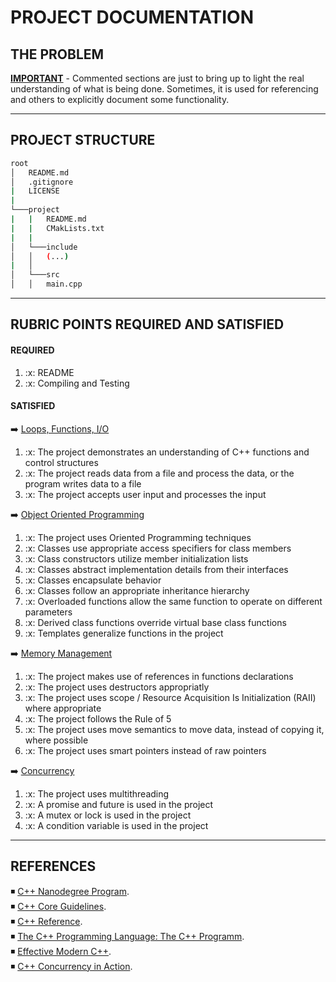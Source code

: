 # PROJECT DOCUMENTATION

## THE PROBLEM

<u>**IMPORTANT**</u> - Commented sections are just to bring up to light the real understanding of what is being done.
Sometimes, it is used for referencing and others to explicitly document some functionality. 

<!-- This project is based in the **Udacity’s Self Driving Car Nanodegree - Vehicle Detection and Tracking using Machine Learning and HOG**. 
In my version, all functionalities are going to be implemented in C++.  -->

<!-- The problem consist in a basic cat detection and tracking. To achieve this result, a dataset with images of cats and dogs were downloaded from *Kaggle* in [here](https://www.kaggle.com/tongpython/cat-and-dog).

The tasks are enumerated below: -->

<!-- <ul>
  <li>Preproccess the dataset</li>
  <ul>
    <li>Implement a Histogram class to operate in a 3 channel image</li>
    <li>Implement a Image Handler class to operate over the images </li>
  </ul>
  <li>Neural network</li>
  <ul>
    <li> Implement a simple neural network know as *logistic regression* for binary classification </li> 
  </ul>
</ul> -->

---

## PROJECT STRUCTURE

```bash
root
│   README.md
│   .gitignore
|   LICENSE
|
└───project
|   |   README.md
|   |   CMakLists.txt
|   | 
│   └───include
│   │   (...)
|   │   
│   └───src
│   │   main.cpp

```

<!-- ℹ️ Classes Information:
<ul>
  <li></li>
</ul> -->

---

## RUBRIC POINTS REQUIRED AND SATISFIED

#### REQUIRED

<!-- :heavy_check_mark: -->

<ol> 
  <li>:x: README</li>
  <li>:x: Compiling and Testing</li>
</ol>

#### SATISFIED

:arrow_right: <u>Loops, Functions, I/O</u>
<ol> 
  <li>:x: The project demonstrates an understanding of C++ functions and control structures</li>
  <li>:x: The project reads data from a file and process the data, or the program writes data to a file</li>
  <li>:x: The project accepts user input and processes the input</li>
</ol>

:arrow_right: <u>Object Oriented Programming</u>
<ol> 
  <li>:x: The project uses Oriented Programming techniques</li>
  <li>:x: Classes use appropriate access specifiers for class members</li>
  <li>:x: Class constructors utilize member initialization lists</li>
  <li>:x: Classes abstract implementation details from their interfaces</li>
  <li>:x: Classes encapsulate behavior</li>
  <li>:x: Classes follow an appropriate inheritance hierarchy</li>
  <li>:x: Overloaded functions allow the same function to operate on different parameters</li>
  <li>:x: Derived class functions override virtual base class functions</li>
  <li>:x: Templates generalize functions in the project</li>
</ol>

:arrow_right: <u>Memory Management</u>
<ol> 
  <li>:x: The project makes use of references in functions declarations</li>
  <li>:x: The project uses destructors appropriatly</li>
  <li>:x: The project uses scope / Resource Acquisition Is Initialization (RAII) where appropriate</li>
  <li>:x: The project follows the Rule of 5</li>
  <li>:x: The project uses move semantics to move data, instead of copying it, where possible</li>
  <li>:x: The project uses smart pointers instead of raw pointers</li>
</ol>

:arrow_right: <u>Concurrency</u>
<ol> 
  <li>:x: The project uses multithreading</li>
  <li>:x: A promise and future is used in the project</li>
  <li>:x: A mutex or lock is used in the project</li>
  <li>:x: A condition variable is used in the project</li>
</ol>

---

## REFERENCES

:black_medium_small_square: [C++ Nanodegree Program](https://www.udacity.com/).
<br>
:black_medium_small_square: [C++ Core Guidelines](http://isocpp.github.io/CppCoreGuidelines/CppCoreGuidelines).
<br>
:black_medium_small_square: [C++ Reference](https://en.cppreference.com/).
<br>
:black_medium_small_square: [The C++ Programming Language: The C++ Programm](https://www.amazon.com.br/Programming-Language-Programm-Lang_p4-English-ebook/dp/B00DUW4BMS/ref=pd_sim_351_3/142-4349536-8902019?_encoding=UTF8&pd_rd_i=B00DUW4BMS&pd_rd_r=7bde91db-b7ff-4c03-a7f2-a6ebd1e334b2&pd_rd_w=VaFLg&pd_rd_wg=Tewwd&pf_rd_p=d8b852c2-a356-4723-9c70-f5925887a51f&pf_rd_r=E1K70T4W7RY7Z5ZRZP99&psc=1&refRID=E1K70T4W7RY7Z5ZRZP99).
<br>
:black_medium_small_square: [Effective Modern C++](https://www.amazon.com.br/Effective-Modern-Specific-Improve-English-ebook/dp/B00PGCMGDQ/ref=pd_sim_351_3/142-4349536-8902019?_encoding=UTF8&pd_rd_i=B00PGCMGDQ&pd_rd_r=2686edfe-1933-4702-813e-d24c1e2505d5&pd_rd_w=ci65H&pd_rd_wg=nLKu6&pf_rd_p=d8b852c2-a356-4723-9c70-f5925887a51f&pf_rd_r=YY9Y131WJH0SPQTK8NWQ&psc=1&refRID=YY9Y131WJH0SPQTK8NWQ).
<br>
:black_medium_small_square: [C++ Concurrency in Action](https://www.amazon.com.br/Concurrency-Action-2E-Anthony-Williams/dp/1617294691/ref=pd_rhf_se_s_pd_crcd_0_32?_encoding=UTF8&pd_rd_i=1617294691&pd_rd_r=45903d90-f5d8-47af-89bb-4976a142b373&pd_rd_w=a0dk8&pd_rd_wg=N748G&pf_rd_p=53ee5eea-feac-4952-a1bc-c2a9ff6d5aba&pf_rd_r=Y7JZ2YWNYWT1CSB1JXEA&psc=1&refRID=Y7JZ2YWNYWT1CSB1JXEA).
<!-- <br> -->
<!-- :black_medium_small_square: [Vehicle Detection and Tracking using Machine Learning and HOG](https://towardsdatascience.com/vehicle-detection-and-tracking-using-machine-learning-and-hog-f4a8995fc30a). -->
<!-- <br> -->
<!-- :black_medium_small_square: [OpenCV tutorials C++](https://docs.opencv.org/4.1.2/d9/df8/tutorial_root.html). -->